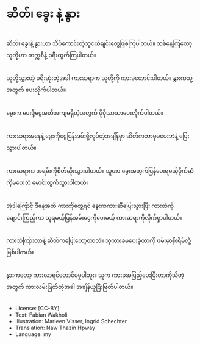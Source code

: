 # ဆိတ်၊ ခွေး နဲ့ နွား

##
ဆိတ်၊ ခွေးနဲ့ နွားဟာ သိပ်ကောင်းတဲ့သူငယ်ချင်းတွေဖြစ်ကြပါတယ်။ တစ်နေ့ကြတော့ သူတို့ဟာ တက္ကစီနဲ့ ခရီးထွက်ကြပါတယ်။

##
သူတို့သွားတဲ့ ခရီးဆုံးတဲ့အခါ ကားဆရာက သူတို့ကို ကားခတောင်းပါတယ်။ နွားကသူ့အတွက် ပေးလိုက်ပါတယ်။

##
ခွေးက ပေးဖို့ငွေအတိအကျမရှိတဲ့အတွက် ပိုပိုသာသာပေးလိုက်ပါတယ်။

##
ကားဆရာအနေနဲ့ ခွေးကိုငွေပြန်အမ်းဖို့လုပ်တဲ့အချိန်မှာ ဆိတ်ကဘာမှမပေးဘဲနဲ့ ပြေးသွားပါတယ်။

##
ကားဆရာက အရမ်းကိုစိတ်ဆိုးသွားပါတယ်။ သူဟာ ခွေးအတွက်ပြန်ပေးရမယ့်ပိုက်ဆံကိုမပေးဘဲ မောင်းထွက်သွားပါတယ်။

##
အဲ့ဒါကြောင့် ဒီနေ့အထိ ကားကိုတွေ့ရင် ခွေးကကားဆီပြေးသွားပြီး ကားထဲကိုချောင်းကြည့်ကာ သူရမယ့်ပြန်အမ်းငွေကိုပေးမယ့် ကားဆရာကိုလိုက်ရှာပါတယ်။

##
ကားသံကြားတာနဲ့ ဆိတ်ကပြေးတော့တာဘဲ။ သူကားခမပေးခဲ့တာကို ဖမ်းမှာစိုးရိမ်လို့ဖြစ်ပါတယ်။

##
နွားကတော့ ကားလာရင်တောင်မမှုပါဘူး။ သူက ကားခအပြည့်ပေးပြီးတာကိုသိတဲ့အတွက် ကားလမ်းဖြတ်တဲ့အခါ အချိန်ယူပြီးဖြတ်ပါတယ်။

##
* License: [CC-BY]
* Text: Fabian Wakholi
* Illustration: Marleen Visser, Ingrid Schechter
* Translation: Naw Thazin Hpway
* Language: my
